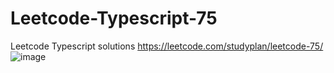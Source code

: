 # Leetcode-Typescript-75
Leetcode Typescript solutions
https://leetcode.com/studyplan/leetcode-75/
![image](https://github.com/user-attachments/assets/9e1bea3b-07dc-45da-bc42-733010e58eb3)





